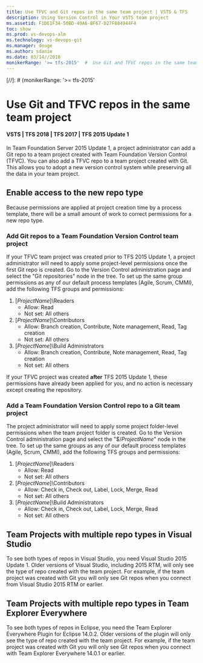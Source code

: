 ```yaml
---
title: Use TFVC and Git repos in the same team project | VSTS & TFS
description: Using Version Control in Your VSTS team project
ms.assetid: F1DE1F34-50BD-49A6-BF67-D27F884944F4
toc: show
ms.prod: vs-devops-alm
ms.technology: vs-devops-git 
ms.manager: douge
ms.author: sdanie
ms.date: 03/14//2018 
monikerRange: '>= tfs-2015'  #  Use Git and TFVC repos in the same team project #### VSTS | TFS 2018 | TFS 2017 | TFS 2015 Update 1  In Team Foundation Server 2015 Update 1, a project administrator can add a Git repo to a team project created with Team Foundation Version Control (TFVC
---
```

[//]: # (monikerRange: '>= tfs-2015'

#  Use Git and TFVC repos in the same team project
#### VSTS | TFS 2018 | TFS 2017 | TFS 2015 Update 1

In Team Foundation Server 2015 Update 1, a project administrator can add a Git repo to a team project created with Team Foundation Version Control (TFVC). You can also add a TFVC repo to a team project created with Git. This allows you to adopt a new version control system while preserving all the data in your team project. 

## Enable access to the new repo type

Because permissions are applied at project creation time by a process template, there will be a small amount of work to correct permissions for a new repo type.

### Add Git repos to a Team Foundation Version Control team project

If your TFVC team project was created prior to TFS 2015 Update 1, a project administrator will need to apply some project-level permissions once the first Git repo is created. Go to the Version Control administration page and select the "Git repositories" node in the tree. To set up the same group permissions as any of our default process templates (Agile, Scrum, CMMI), add the following TFS groups and permissions:

1. [_ProjectName_]\Readers
	- Allow: Read
	- Not set: All others
2. [_ProjectName_]\Contributors
	- Allow: Branch creation, Contribute, Note management, Read, Tag creation
	- Not set: All others
3. [_ProjectName_]\Build Administrators
	- Allow: Branch creation, Contribute, Note management, Read, Tag creation
	- Not set: All others

If your TFVC project was created **after** TFS 2015 Update 1, these permissions have already been applied for you, and no action is necessary except creating the repository.

### Add a Team Foundation Version Control repo to a Git team project

The project administrator will need to apply some project folder-level permissions when the team project folder is created. Go to the Version Control administration page and select the "$/_ProjectName_" node in the tree. To set up the same groups as any of our default process templates (Agile, Scrum, CMMI), add the following TFS groups and permissions:

1. [_ProjectName_]\Readers
	- Allow: Read
	- Not set: All others
2. [_ProjectName_]\Contributors
	- Allow: Check in, Check out, Label, Lock, Merge, Read
	- Not set: All others
3. [_ProjectName_]\Build Administrators
	- Allow: Check in, Check out, Label, Lock, Merge, Read
	- Not set: All others

## Team Projects with multiple repo types in Visual Studio

To see both types of repos in Visual Studio, you need Visual Studio 2015 Update 1. Older versions of Visual Studio, including 2015 RTM, will only see the type of repo created with the team project. For example, if the team project was created with Git you will only see Git repos when you connect from Visual Studio 2015 RTM or earlier.

## Team Projects with multiple repo types in Team Explorer Everywhere

To see both types of repos in Eclipse, you need the Team Explorer Everywhere Plugin for Eclipse 14.0.2. Older versions of the plugin will only see the type of repo created with the team project. For example, if the team project was created with Git you will only see Git repos when you connect with Team Explorer Everywhere 14.0.1 or earlier.
